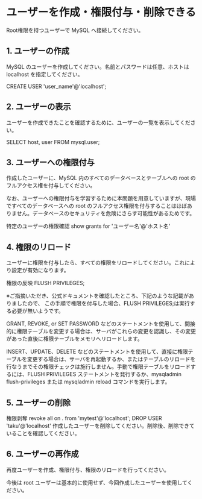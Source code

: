# ユーザーを作成・権限付与・削除できる

Root権限を持つユーザーで MySQL へ接続してください。

## 1. ユーザーの作成

MySQL のユーザーを作成してください。名前とパスワードは任意、ホストは localhost を指定してください。

CREATE USER 'user_name'@'localhost';

## 2. ユーザーの表示

ユーザーを作成できたことを確認するために、ユーザーの一覧を表示してください。

SELECT  host, user FROM mysql.user;

## 3. ユーザーへの権限付与

作成したユーザーに、MySQL 内のすべてのデータベースとテーブルへの root のフルアクセス権を付与してください。

なお、ユーザーへの権限付与を学習するために本問題を用意していますが、現場ですべてのデータベースへの root のフルアクセス権限を付与することはほぼありません。データベースのセキュリティを危険にさらす可能性があるためです。

特定のユーザーの権限確認
show grants for 'ユーザー名'@'ホスト名'



## 4. 権限のリロード

ユーザーに権限を付与したら、すべての権限をリロードしてください。これにより設定が有効になります。

権限の反映
FLUSH PRIVILEGES;

※ご指摘いただき、公式ドキュメントを確認したところ、下記のような記載がありましたので、
この手順で権限を付与した場合、FLUSH PRIVILEGES;は実行する必要が無いようです。

GRANT, REVOKE, or SET PASSWORD などのステートメントを使用して、間接的に権限テーブルを変更する場合は、サーバがこれらの変更を認識し、その変更があった直後に権限テーブルをメモリへリロードします。

INSERT、UPDATE、DELETE などのステートメントを使用して、直接に権限テーブルを変更する場合は、サーバを再起動するか、またはテーブルのリロードを行なうまでその権限チェックは施行しません。手動で権限テーブルをリロードするには、FLUSH PRIVILEGES ステートメントを発行するか、mysqladmin flush-privileges または mysqladmin reload コマンドを実行します。

## 5. ユーザーの削除

権限剥奪
revoke all on *.* from 'mytest'@'localhost';
DROP USER 'taku'@'localhost'
作成したユーザーを削除してください。削除後、削除できていることを確認してください。

## 6. ユーザーの再作成

再度ユーザーを作成、権限付与、権限のリロードを行ってください。

今後は root ユーザーは基本的に使用せず、今回作成したユーザーを使用してください。